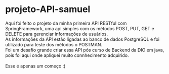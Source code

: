 # projeto-API-samuel
Aqui foi feito o projeto da minha primeira API RESTful com SpringFramework, uma api simples com os métodos POST, PUT, GET e DELETE para gerenciar informações de usuários.<br>
As informações da API estão ligadas ao banco de dados PostgreSQL e foi utilizado para teste dos métodos o POSTMAN.<br>
Foi um desafio grande criar essa API pós curso de Backend da DIO em java, pois foi aqui onde apliquei muito connhecimento adquirido.<br>
<br>
Esse é apenas um começo :)
